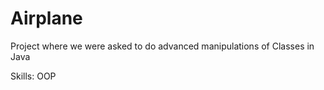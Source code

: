 # Airplane
Project where we were asked to do advanced manipulations of Classes in Java

Skills: OOP
